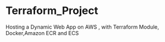 # Terraform_Project
Hosting a Dynamic Web App on AWS , with Terraform Module, Docker,Amazon ECR and ECS
